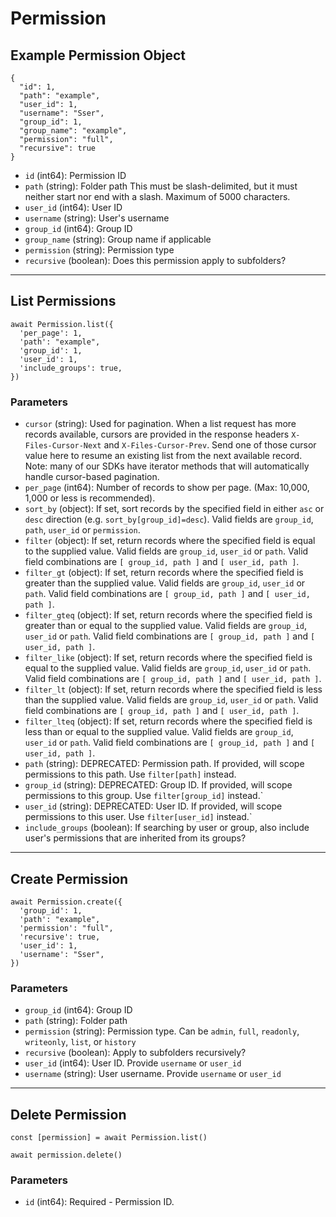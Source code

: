 # Permission

## Example Permission Object

```
{
  "id": 1,
  "path": "example",
  "user_id": 1,
  "username": "Sser",
  "group_id": 1,
  "group_name": "example",
  "permission": "full",
  "recursive": true
}
```

* `id` (int64): Permission ID
* `path` (string): Folder path This must be slash-delimited, but it must neither start nor end with a slash. Maximum of 5000 characters.
* `user_id` (int64): User ID
* `username` (string): User's username
* `group_id` (int64): Group ID
* `group_name` (string): Group name if applicable
* `permission` (string): Permission type
* `recursive` (boolean): Does this permission apply to subfolders?

---

## List Permissions

```
await Permission.list({
  'per_page': 1,
  'path': "example",
  'group_id': 1,
  'user_id': 1,
  'include_groups': true,
})
```


### Parameters

* `cursor` (string): Used for pagination.  When a list request has more records available, cursors are provided in the response headers `X-Files-Cursor-Next` and `X-Files-Cursor-Prev`.  Send one of those cursor value here to resume an existing list from the next available record.  Note: many of our SDKs have iterator methods that will automatically handle cursor-based pagination.
* `per_page` (int64): Number of records to show per page.  (Max: 10,000, 1,000 or less is recommended).
* `sort_by` (object): If set, sort records by the specified field in either `asc` or `desc` direction (e.g. `sort_by[group_id]=desc`). Valid fields are `group_id`, `path`, `user_id` or `permission`.
* `filter` (object): If set, return records where the specified field is equal to the supplied value. Valid fields are `group_id`, `user_id` or `path`. Valid field combinations are `[ group_id, path ]` and `[ user_id, path ]`.
* `filter_gt` (object): If set, return records where the specified field is greater than the supplied value. Valid fields are `group_id`, `user_id` or `path`. Valid field combinations are `[ group_id, path ]` and `[ user_id, path ]`.
* `filter_gteq` (object): If set, return records where the specified field is greater than or equal to the supplied value. Valid fields are `group_id`, `user_id` or `path`. Valid field combinations are `[ group_id, path ]` and `[ user_id, path ]`.
* `filter_like` (object): If set, return records where the specified field is equal to the supplied value. Valid fields are `group_id`, `user_id` or `path`. Valid field combinations are `[ group_id, path ]` and `[ user_id, path ]`.
* `filter_lt` (object): If set, return records where the specified field is less than the supplied value. Valid fields are `group_id`, `user_id` or `path`. Valid field combinations are `[ group_id, path ]` and `[ user_id, path ]`.
* `filter_lteq` (object): If set, return records where the specified field is less than or equal to the supplied value. Valid fields are `group_id`, `user_id` or `path`. Valid field combinations are `[ group_id, path ]` and `[ user_id, path ]`.
* `path` (string): DEPRECATED: Permission path.  If provided, will scope permissions to this path. Use `filter[path]` instead.
* `group_id` (string): DEPRECATED: Group ID.  If provided, will scope permissions to this group. Use `filter[group_id]` instead.`
* `user_id` (string): DEPRECATED: User ID.  If provided, will scope permissions to this user. Use `filter[user_id]` instead.`
* `include_groups` (boolean): If searching by user or group, also include user's permissions that are inherited from its groups?

---

## Create Permission

```
await Permission.create({
  'group_id': 1,
  'path': "example",
  'permission': "full",
  'recursive': true,
  'user_id': 1,
  'username': "Sser",
})
```


### Parameters

* `group_id` (int64): Group ID
* `path` (string): Folder path
* `permission` (string):  Permission type.  Can be `admin`, `full`, `readonly`, `writeonly`, `list`, or `history`
* `recursive` (boolean): Apply to subfolders recursively?
* `user_id` (int64): User ID.  Provide `username` or `user_id`
* `username` (string): User username.  Provide `username` or `user_id`

---

## Delete Permission

```
const [permission] = await Permission.list()

await permission.delete()
```

### Parameters

* `id` (int64): Required - Permission ID.

